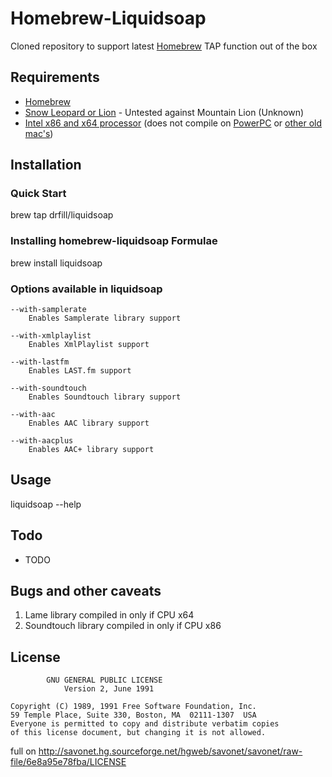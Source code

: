 # Homebrew-Liquidsoap

Cloned repository to support latest [Homebrew][homebrewhome] TAP function out of the box

## Requirements

* [Homebrew][homebrew]
* [Snow Leopard or Lion][apple] - Untested against Mountain Lion (Unknown)
* [Intel x86 and x64 processor][intel] (does not compile on [PowerPC][ppc] or [other old mac's][oldmacs])

## Installation

### Quick Start

brew tap drfill/liquidsoap

### Installing homebrew-liquidsoap Formulae

brew install liquidsoap

### Options available in liquidsoap

	--with-samplerate
		Enables Samplerate library support

	--with-xmlplaylist
		Enables XmlPlaylist support

	--with-lastfm
		Enables LAST.fm support

	--with-soundtouch
		Enables Soundtouch library support

	--with-aac
		Enables AAC library support

	--with-aacplus
		Enables AAC+ library support

## Usage

liquidsoap --help

## Todo

* TODO

## Bugs and other caveats

1. Lame library compiled in only if CPU x64
2. Soundtouch library compiled in only if CPU x86

## License

			GNU GENERAL PUBLIC LICENSE
				Version 2, June 1991
			
	Copyright (C) 1989, 1991 Free Software Foundation, Inc.
	59 Temple Place, Suite 330, Boston, MA  02111-1307  USA
	Everyone is permitted to copy and distribute verbatim copies
	of this license document, but changing it is not allowed.

full on http://savonet.hg.sourceforge.net/hgweb/savonet/savonet/raw-file/6e8a95e78fba/LICENSE


[homebrewhome]:http://mxcl.github.com/homebrew/
[homebrew]:https://github.com/mxcl/homebrew/wiki/installation
[apple]:http://apple.com
[intel]:http://intel.com
[ppc]:https://www-01.ibm.com/chips/techlib/techlib.nsf/products/PowerPC
[oldmacs]:http://myoldmac.net/cgi-data/gal/index.php